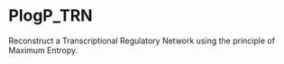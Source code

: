 # PlogP_TRN
Reconstruct a Transcriptional Regulatory Network using the principle of Maximum Entropy.
